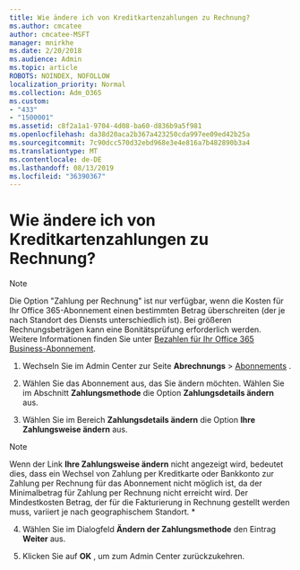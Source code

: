 ```yaml
---
title: Wie ändere ich von Kreditkartenzahlungen zu Rechnung?
ms.author: cmcatee
author: cmcatee-MSFT
manager: mnirkhe
ms.date: 2/20/2018
ms.audience: Admin
ms.topic: article
ROBOTS: NOINDEX, NOFOLLOW
localization_priority: Normal
ms.collection: Adm_O365
ms.custom:
- "433"
- "1500001"
ms.assetid: c8f2a1a1-9704-4d08-ba60-d836b9a5f981
ms.openlocfilehash: da38d20aca2b367a423250cda997ee09ed42b25a
ms.sourcegitcommit: 7c90dcc570d32ebd968e3e4e816a7b482890b3a4
ms.translationtype: MT
ms.contentlocale: de-DE
ms.lasthandoff: 08/13/2019
ms.locfileid: "36390367"
---
```

# <a name="how-do-i-change-from-credit-card-payments-to-invoice"></a>Wie ändere ich von Kreditkartenzahlungen zu Rechnung?

> [!NOTE]
> Die Option "Zahlung per Rechnung" ist nur verfügbar, wenn die Kosten für Ihr Office 365-Abonnement einen bestimmten Betrag überschreiten (der je nach Standort des Diensts unterschiedlich ist). Bei größeren Rechnungsbeträgen kann eine Bonitätsprüfung erforderlich werden. Weitere Informationen finden Sie unter [Bezahlen für Ihr Office 365 Business-Abonnement](https://docs.microsoft.com/en-us/office365/admin/subscriptions-and-billing/pay-for-your-subscription).
  
1. Wechseln Sie im Admin Center zur Seite **Abrechnungs** \> [Abonnements](https://go.microsoft.com/fwlink/p/?linkid=842054) .

2. Wählen Sie das Abonnement aus, das Sie ändern möchten. Wählen Sie im Abschnitt **Zahlungsmethode** die Option **Zahlungsdetails ändern** aus.

3. Wählen Sie im Bereich **Zahlungsdetails ändern** die Option **Ihre Zahlungsweise ändern** aus.

> [!NOTE]
> Wenn der Link **Ihre Zahlungsweise ändern** nicht angezeigt wird, bedeutet dies, dass ein Wechsel von Zahlung per Kreditkarte oder Bankkonto zur Zahlung per Rechnung für das Abonnement nicht möglich ist, da der Minimalbetrag für Zahlung per Rechnung nicht erreicht wird. Der Mindestkosten Betrag, der für die Fakturierung in Rechnung gestellt werden muss, variiert je nach geographischem Standort. *
  
4. Wählen Sie im Dialogfeld **Ändern der Zahlungsmethode** den Eintrag **Weiter** aus.

5. Klicken Sie auf **OK** , um zum Admin Center zurückzukehren.